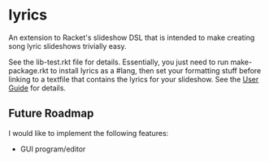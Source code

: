 # lyrics

An extension to Racket's slideshow DSL that is intended to make creating song lyric slideshows trivially easy.

See the lib-test.rkt file for details. Essentially, you just need to run make-package.rkt
to install lyrics as a #lang, then set your formatting stuff before linking to a textfile
that contains the lyrics for your slideshow. See the [User Guide](doc.md) for details.

## Future Roadmap

I would like to implement the following features:
* GUI program/editor
